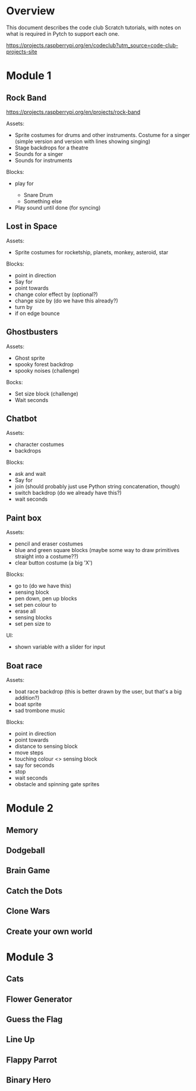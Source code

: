 # Overview

This document describes the code club Scratch tutorials, with notes on what is required in Pytch to support each one.

https://projects.raspberrypi.org/en/codeclub?utm_source=code-club-projects-site

# Module 1

## Rock Band

https://projects.raspberrypi.org/en/projects/rock-band

Assets:

* Sprite costumes for drums and other instruments. Costume for a singer (simple version and version with lines showing singing)
* Stage backdrops for a theatre
* Sounds for a singer
* Sounds for instruments

Blocks:

* play <instrument> for <beats>
  * Snare Drum
  * Something else
* Play sound until done (for syncing)

## Lost in Space

Assets:

* Sprite costumes for rocketship, planets, monkey, asteroid, star

Blocks:

* point in direction <degrees>
* Say <string> for <seconds>
* point towards <sprite>
* change color effect by <number>  (optional?)
* change size by <number> (do we have this already?)
* turn by <degrees>
* if on edge bounce


## Ghostbusters

Assets:

* Ghost sprite
* spooky forest backdrop
* spooky noises (challenge)

Bocks:

* Set size block (challenge)
* Wait <n> seconds

## Chatbot

Assets:

* character costumes
* backdrops


Blocks:

* ask <string> and wait
* Say <string> for <time>
* join <string> <string> (should probably just use Python string concatenation, though)
* switch backdrop (do we already have this?)
* wait <number> seconds


## Paint box

Assets:

* pencil and eraser costumes
* blue and green square blocks (maybe some way to draw primitives straight into a costume??)
* clear button costume (a big 'X')

Blocks:

* go to <mouse pointer> (do we have this)
* <mouse down> sensing block
* pen down, pen up blocks
* set pen colour to <colour>
* erase all
* <mouse-X> <mouse-Y> sensing blocks
* set pen size to <number>

UI:

* shown variable with a slider for input <??>

## Boat race

Assets:

* boat race backdrop (this is better drawn by the user, but that's a big addition?)
* boat sprite
* sad trombone music

Blocks:

* point in direction
* point towards <mouse pointer>
* distance to <mouse pointer> sensing block
* move <n> steps
* touching colour <> sensing block
* say <string> for <n> seconds
* stop <all>
* wait <n> seconds
* obstacle and spinning gate sprites




# Module 2

## Memory

## Dodgeball

## Brain Game

## Catch the Dots

## Clone Wars

## Create your own world

# Module 3

## Cats

## Flower Generator

## Guess the Flag

## Line Up

## Flappy Parrot

## Binary Hero
